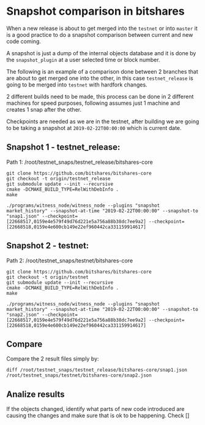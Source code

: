 # Snapshot comparison in bitshares

When a new release is about to get merged into the `testnet` or into `master` it is a good practice to do a snapshot comparison between current and new code coming.

A snapshot is just a dump of the internal objects database and it is done by the `snapshot_plugin` at a user selected time or block number.

The following is an example of a comparison done between 2 branches that are about to get merged one into the other, in this case `testnet_release` is going to be merged into `testnet` with hardfork changes.

2 different builds need to be made, this process can be done in 2 different machines for speed purposes, following assumes just 1 machine and creates 1 snap after the other.

Checkpoints are needed as we are in the testnet, after building we are going to be taking a snapshot at `2019-02-22T00:00:00` which is current date.

## Snapshot 1 - testnet_release:

Path 1:
/root/testnet_snaps/testnet_release/bitshares-core
```
git clone https://github.com/bitshares/bitshares-core
git checkout -t origin/testnet_release
git submodule update --init --recursive
cmake -DCMAKE_BUILD_TYPE=RelWithDebInfo .
make

./programs/witness_node/witness_node --plugins "snapshot market_history" --snapshot-at-time "2019-02-22T00:00:00" --snapshot-to "snap1.json" --checkpoint=[22668517,0159e4e579f49d76d221e5a756a88b38dc7ee9a2] --checkpoint=[22668518,0159e4e600cb149e22ef960442ca331159914617]
```

## Snapshot 2 - testnet:

Path 2:
/root/testnet_snaps/testnet/bitshares-core
```
git clone https://github.com/bitshares/bitshares-core
git checkout -t origin/testnet
git submodule update --init --recursive
cmake -DCMAKE_BUILD_TYPE=RelWithDebInfo .
make

./programs/witness_node/witness_node --plugins "snapshot market_history" --snapshot-at-time "2019-02-22T00:00:00" --snapshot-to "snap2.json" --checkpoint=[22668517,0159e4e579f49d76d221e5a756a88b38dc7ee9a2] --checkpoint=[22668518,0159e4e600cb149e22ef960442ca331159914617]
```

## Compare

Compare the 2 result files simply by:

```
diff /root/testnet_snaps/testnet_release/bitshares-core/snap1.json /root/testnet_snaps/testnet/bitshares-core/snap2.json
```

## Analize results

If the objects changed, identify what parts of new code introduced are causing the changes and make sure that is ok to be happening. Check []

